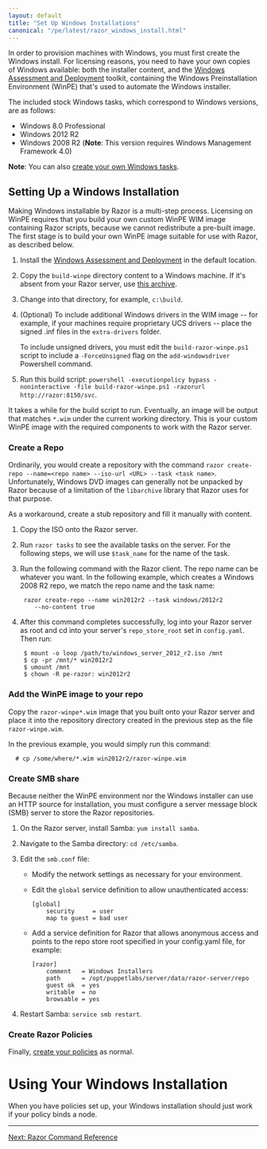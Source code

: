 ```yaml
---
layout: default
title: "Set Up Windows Installations"
canonical: "/pe/latest/razor_windows_install.html"
---
```


In order to provision machines with Windows, you must first create the Windows install. For licensing reasons, you need to have your own copies of Windows available: both the installer content, and the [Windows Assessment and Deployment](http://msdn.microsoft.com/en-us/library/windows/hardware/hh825486.aspx) toolkit, containing the Windows Preinstallation Environment (WinPE) that's used to automate the Windows installer.

The included stock Windows tasks, which correspond to Windows versions, are as follows:

 * Windows 8.0 Professional
 * Windows 2012 R2
 * Windows 2008 R2 (**Note**: This version requires Windows Management Framework 4.0)

 **Note**: You can also [create your own Windows tasks](./razor_objects.html#writing-task-templates).

## Setting Up a Windows Installation

Making Windows installable by Razor is a multi-step process. Licensing on WinPE requires that you build your own custom WinPE WIM image containing Razor scripts, because we cannot redistribute a pre-built image.  The first stage is to build your own WinPE image suitable for use with Razor, as described below.

1. Install the [Windows Assessment and Deployment](http://msdn.microsoft.com/en-us/library/windows/hardware/hh825486.aspx) in the default location.
2. Copy the `build-winpe` directory content to a Windows machine. If it's absent from your Razor server, use [this archive](http://links.puppetlabs.com/razor-build-winpe).
3. Change into that directory, for example, `c:\build`.
4. (Optional) To include additional Windows drivers in the WIM image -- for example, if your machines require proprietary UCS drivers -- place the signed .inf files in the `extra-drivers` folder.

   To include unsigned drivers, you must edit the `build-razor-winpe.ps1` script to include a `-ForceUnsigned` flag on the `add-windowsdriver` Powershell command.
5. Run this build script: `powershell -executionpolicy bypass -noninteractive -file build-razor-winpe.ps1 -razorurl http://razor:8150/svc`.

It takes a while for the build script to run. Eventually, an image will be output that matches `*.wim` under the current working directory.  This is your custom WinPE image with the required components to work with the Razor server.

### Create a Repo

Ordinarily, you would create a repository with the command `razor
create-repo --name=<repo name> --iso-url <URL> --task <task
name>`. Unfortunately, Windows DVD images can generally not be unpacked by
Razor because of a limitation of the `libarchive` library that Razor uses
for that purpose.

As a workaround, create a stub repository and fill it manually
with content.

1. Copy the ISO onto the Razor server.
2. Run `razor tasks` to see the available tasks on the server. For the following steps, we will use `$task_name` for the name of the task.
3. Run the following command with the Razor
client. The repo name can be whatever you want. In the following example, which creates a Windows 2008 R2 repo, we match the repo name and the task name:

		razor create-repo --name win2012r2 --task windows/2012r2
           --no-content true

2. After this command completes successfully, log into your Razor server as
root and cd into your server's `repo_store_root` set in `config.yaml`. Then
run:


        $ mount -o loop /path/to/windows_server_2012_r2.iso /mnt
        $ cp -pr /mnt/* win2012r2
        $ umount /mnt
        $ chown -R pe-razor: win2012r2


### Add the WinPE image to your repo

Copy the `razor-winpe*.wim` image that you built onto your Razor server
and place it into the repository directory created in the previous step as
the file `razor-winpe.wim`.

In the previous example, you would simply run this command:

      # cp /some/where/*.wim win2012r2/razor-winpe.wim

### Create SMB share

Because neither the WinPE environment nor the Windows installer can use an HTTP source for installation, you must configure a server message block (SMB) server to store the Razor repositories.

1. On the Razor server, install Samba: `yum install samba`.
2. Navigate to the Samba directory: `cd /etc/samba`.
3. Edit the `smb.conf` file:
   * Modify the network settings as necessary for your environment.
   * Edit the `global` service definition to allow unauthenticated access:

     ~~~
     [global]
         security     = user
         map to guest = bad user
     ~~~

   * Add a service definition for Razor that allows anonymous access and points to the repo store root specified in your config.yaml file, for example:

     ~~~
     [razor]
         comment   = Windows Installers
         path      = /opt/puppetlabs/server/data/razor-server/repo
         guest ok  = yes
         writable  = no
         browsable = yes
     ~~~

4. Restart Samba: `service smb restart`.


### Create Razor Policies

Finally, [create your policies](./razor_using.html#step-5-create-a-policy-and-provision-your-node) as normal.

# Using Your Windows Installation

When you have policies set up, your Windows installation should just work if your policy binds a node.

* * *


[Next: Razor Command Reference](./razor_reference.html)
